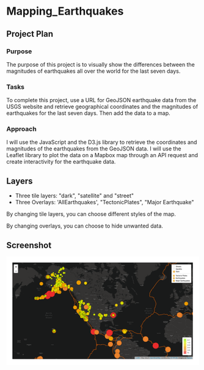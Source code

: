 # Mapping_Earthquakes

## Project Plan
### Purpose
The purpose of this project is to visually show the differences between the magnitudes of earthquakes all over the world for the last seven days.

### Tasks
To complete this project, use a URL for GeoJSON earthquake data from the USGS website and retrieve geographical coordinates and the magnitudes of earthquakes for the last seven days. Then add the data to a map.

### Approach
I will use the JavaScript and the D3.js library to retrieve the coordinates and magnitudes of the earthquakes from the GeoJSON data. 
I will use the Leaflet library to plot the data on a Mapbox map through an API request and create interactivity for the earthquake data.

## Layers
 - Three tile layers: "dark", "satellite" and "street"
 - Three Overlays: 'AllEarthquakes', "TectonicPlates", "Major Earthquake"

By changing tile layers, you can choose different styles of the map.

By changing overlays, you can choose to hide unwanted data.

## Screenshot 
![dark](screen.png)

